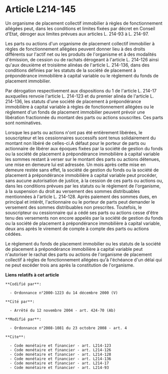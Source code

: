 # Article L214-145

Un organisme de placement collectif immobilier à règles de fonctionnement allégées peut, dans les conditions et limites
fixées par décret en Conseil d'Etat, déroger aux limites prévues aux articles L. 214-93 à L. 214-97. 

Les parts ou actions d'un organisme de placement collectif immobilier à règles de fonctionnement allégées peuvent donner lieu
à des droits différents sur l'actif net ou les produits de l'organisme et à des modalités d'émission, de cession ou de
rachats dérogeant à l'article L. 214-126 ainsi qu'aux deuxième et troisième alinéas de l'article L. 214-136, dans des
conditions définies par les statuts de la société de placement à prépondérance immobilière à capital variable ou le règlement
du fonds de placement immobilier. 

Par dérogation respectivement aux dispositions du 1 de l'article L. 214-17 auxquelles renvoie l'article L. 214-123 et du
premier alinéa de l'article L. 214-136, les statuts d'une société de placement à prépondérance immobilière à capital variable
à règles de fonctionnement allégées ou le règlement d'un fonds de placement immobilier peuvent prévoir une libération
fractionnée du montant des parts ou actions souscrites. Ces parts sont nominatives. 

Lorsque les parts ou actions n'ont pas été entièrement libérées, le souscripteur et les cessionnaires successifs sont tenus
solidairement du montant non libéré de celles-ci.A défaut pour le porteur de parts ou actionnaire de libérer aux époques
fixées par la société de gestion du fonds ou la société de placement à prépondérance immobilière à capital variable les
sommes restant à verser sur le montant des parts ou actions détenues, une mise en demeure lui est adressée. Un mois après
cette mise en demeure restée sans effet, la société de gestion du fonds ou la société de placement à prépondérance
immobilière à capital variable peut procéder, sans aucune autorisation de justice, à la cession de ces parts ou actions ou,
dans les conditions prévues par les statuts ou le règlement de l'organisme, à la suspension du droit au versement des sommes
distribuables mentionnées à l'article L. 214-128. Après paiement des sommes dues, en principal et intérêt, l'actionnaire ou
le porteur de parts peut demander le versement des sommes distribuables non prescrites. Toutefois, le souscripteur ou
cessionnaire qui a cédé ses parts ou actions cesse d'être tenu des versements non encore appelés par la société de gestion du
fonds ou la société de placement à prépondérance immobilière à capital variable, deux ans après le virement de compte à
compte des parts ou actions cédées. 

Le règlement du fonds de placement immobilier ou les statuts de la société de placement à prépondérance immobilière à capital
variable peut n'autoriser le rachat des parts ou actions de l'organisme de placement collectif à règles de fonctionnement
allégées qu'à l'échéance d'un délai qui ne peut excéder trois ans après la constitution de l'organisme.

**Liens relatifs à cet article**

	**Codifié par**:

	  - Ordonnance n°2000-1223 du 14 décembre 2000 (V)

	**Cité par**:

	  - Arrêté du 12 novembre 2004 - art. 424-70 (Ab)

	**Modifié par**:

	  - Ordonnance n°2008-1081 du 23 octobre 2008 - art. 4

	**Cite**:

	  - Code monétaire et financier - art. L214-123
	  - Code monétaire et financier - art. L214-126
	  - Code monétaire et financier - art. L214-128
	  - Code monétaire et financier - art. L214-136
	  - Code monétaire et financier - art. L214-17
	  - Code monétaire et financier - art. L214-93
